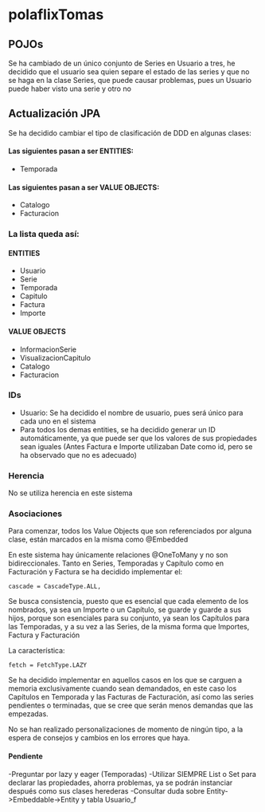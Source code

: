 # polaflixTomas

## POJOs

Se ha cambiado de un único conjunto de Series en Usuario a tres, he decidido que el usuario sea quien separe el estado de las series y que no se haga en la clase Series, que puede causar problemas, pues un Usuario puede haber visto una serie y otro no

## Actualización JPA

Se ha decidido cambiar el tipo de clasificación de DDD en algunas clases:

#### Las siguientes pasan a ser ENTITIES:

- Temporada

#### Las siguientes pasan a ser VALUE OBJECTS:

- Catalogo
- Facturacion

### La lista queda así:

#### ENTITIES

- Usuario
- Serie
- Temporada
- Capitulo
- Factura
- Importe

#### VALUE OBJECTS

- InformacionSerie
- VisualizacionCapitulo
- Catalogo
- Facturacion

### IDs

- Usuario: Se ha decidido el nombre de usuario, pues será único para cada uno en el sistema
- Para todos los demas entities, se ha decidido generar un ID automáticamente, ya que puede ser que los valores de sus propiedades sean iguales (Antes Factura e Importe utilizaban Date como id, pero se ha observado que no es adecuado)

### Herencia

No se utiliza herencia en este sistema

### Asociaciones

Para comenzar, todos los Value Objects que son referenciados por alguna clase, están marcados en la misma como @Embedded

En este sistema hay únicamente relaciones @OneToMany y no son bidireccionales.
Tanto en Series, Temporadas y Capítulo como en Facturación y Factura se ha decidido implementar el:

```
cascade = CascadeType.ALL,
```

Se busca consistencia, puesto que es esencial que cada elemento de los nombrados, ya sea un Importe o un Capítulo, se guarde y guarde a sus hijos, porque son esenciales para su conjunto, ya sean los Capítulos para las Temporadas, y a su vez a las Series, de la misma forma que Importes, Factura y Facturación

La característica:

```
fetch = FetchType.LAZY
```

Se ha decidido implementar en aquellos casos en los que se carguen a memoria exclusivamente cuando sean demandados, en este caso los Capítulos en Temporada y las Facturas de Facturación, así como las series pendientes o terminadas, que se cree que serán menos demandas que las empezadas.

No se han realizado personalizaciones de momento de ningún tipo, a la espera de consejos y cambios en los errores que haya.

#### Pendiente

-Preguntar por lazy y eager (Temporadas)
-Utilizar SIEMPRE List o Set para declarar las propiedades, ahorra problemas, ya se podrán instanciar después como sus clases herederas
-Consultar duda sobre Entity->Embeddable->Entity y tabla Usuario_f
